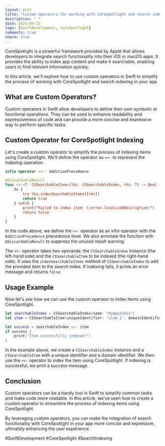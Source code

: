 ```yaml
---
layout: post
title: "Custom operators for working with CoreSpotlight and search indexing in Swift"
description: " "
date: 2023-09-23
tags: [SwiftDevelopment, CoreSpotlight]
comments: true
share: true
---
```


CoreSpotlight is a powerful framework provided by Apple that allows developers to integrate search functionality into their iOS or macOS apps. It provides the ability to index app content and make it searchable, enabling users to find relevant information quickly.

In this article, we'll explore how to use custom operators in Swift to simplify the process of working with CoreSpotlight and search indexing in your app.

## What are Custom Operators?

Custom operators in Swift allow developers to define their own symbolic or functional operations. They can be used to enhance readability and expressiveness of code and can provide a more concise and expressive way to perform specific tasks.

## Custom Operator for CoreSpotlight Indexing

Let's create a custom operator to simplify the process of indexing items using CoreSpotlight. We'll define the operator as `<<-` to represent the indexing operation.

```swift
infix operator <<-: AdditionPrecedence

@discardableResult
func <<-<T: CSSearchableItem>(lhs: CSSearchableIndex, rhs: T) -> Bool {
    do {
        try lhs.indexSearchableItems([rhs])
        return true
    } catch {
        print("Failed to index item: \(error.localizedDescription)")
        return false
    }
}
```

In the code above, we define the `<<-` operator as an infix operator with the `AdditionPrecedence` precedence level. We also annotate the function with `@discardableResult` to suppress the unused result warning.

The `<<-` operator takes two operands: the `CSSearchableIndex` instance (the left-hand side) and the `CSSearchableItem` to be indexed (the right-hand side). It uses the `indexSearchableItems` method of `CSSearchableIndex` to add the provided item to the search index. If indexing fails, it prints an error message and returns `false`.

## Usage Example

Now let's see how we can use the custom operator to index items using CoreSpotlight.

```swift
let searchableIndex = CSSearchableIndex(name: "MyAppIndex")
let item = CSSearchableItem(uniqueIdentifier: "item_1", domainIdentifier: "myapp", attributeSet: attributeSet)

let success = searchableIndex <<- item
if success {
    print("Item successfully indexed!")
}
```

In the example above, we create a `CSSearchableIndex` instance and a `CSSearchableItem` with a unique identifier and a domain identifier. We then use the `<<-` operator to index the item using CoreSpotlight. If indexing is successful, we print a success message.

## Conclusion

Custom operators can be a handy tool in Swift to simplify common tasks and make code more readable. In this article, we've seen how to create a custom operator to streamline the process of indexing items using CoreSpotlight.

By leveraging custom operators, you can make the integration of search functionality with CoreSpotlight in your app more concise and expressive, ultimately enhancing the user experience.

#SwiftDevelopment #CoreSpotlight #SearchIndexing